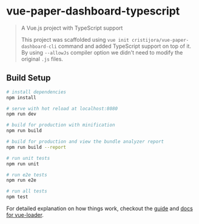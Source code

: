 # vue-paper-dashboard-typescript

> A Vue.js project with TypeScript support
>
> This project was scaffolded using `vue init cristijora/vue-paper-dashboard-cli` command and added TypeScript support on top of it. By using `--allowJs` compiler option we didn't need to modify the original `.js` files.

## Build Setup

``` bash
# install dependencies
npm install

# serve with hot reload at localhost:8080
npm run dev

# build for production with minification
npm run build

# build for production and view the bundle analyzer report
npm run build --report

# run unit tests
npm run unit

# run e2e tests
npm run e2e

# run all tests
npm test
```

For detailed explanation on how things work, checkout the [guide](http://vuejs-templates.github.io/webpack/) and [docs for vue-loader](http://vuejs.github.io/vue-loader).
